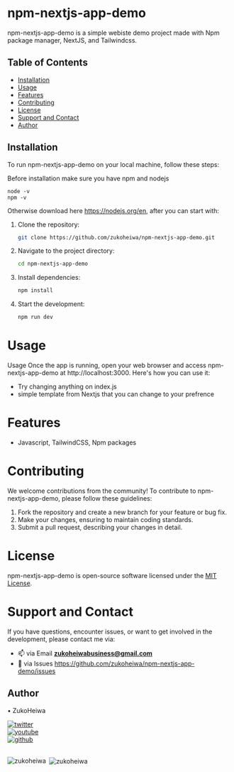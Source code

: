 # npm-nextjs-app-demo

npm-nextjs-app-demo is a simple webiste demo project made with Npm package manager, NextJS, and Tailwindcss.

## Table of Contents

- [Installation](#installation)
- [Usage](#usage)
- [Features](#features)
- [Contributing](#contributing)
- [License](#license)
- [Support and Contact](#support-and-contact)
- [Author](#author)
## Installation

To run npm-nextjs-app-demo on your local machine, follow these steps:

Before installation make sure you have npm and nodejs
```
node -v
npm -v
```

Otherwise download here https://nodejs.org/en, after you can start with:

1. Clone the repository:

    ```bash
   git clone https://github.com/zukoheiwa/npm-nextjs-app-demo.git
    ```
2. Navigate to the project directory:

    ```bash
    cd npm-nextjs-app-demo
    ```
3. Install dependencies:
    ```bash
    npm install
    ```

4. Start the development:
    ```bash
    npm run dev
    ```

# Usage
Usage
Once the app is running, open your web browser and access npm-nextjs-app-demo at http://localhost:3000. Here's how you can use it:

- Try changing anything on index.js
- simple template from Nextjs that you can change to your prefrence

# Features
- Javascript, TailwindCSS, Npm packages

# Contributing
We welcome contributions from the community! To contribute to npm-nextjs-app-demo, please follow these guidelines:
1. Fork the repository and create a new branch for your feature or bug fix.
2. Make your changes, ensuring to maintain coding standards.
3. Submit a pull request, describing your changes in detail.

# License
npm-nextjs-app-demo is open-source software licensed under the [MIT License](https://choosealicense.com/licenses/mit/).

# Support and Contact
If you have questions, encounter issues, or want to get involved in the development, please contact me via:
- 📫 via Email **zukoheiwabusiness@gmail.com**
- 📄 via Issues https://github.com/zukoheiwa/npm-nextjs-app-demo/issues 

## Author
&#8226; ZukoHeiwa

<div>
<a href="https://www.youtube.com/channel/UCt3X0lR50_2yqdj9o3LUpKA" target="blank">
  <img src="https://img.shields.io/badge/@ZukoHeiwa-blue?style=for-the-badge&logo=twitter" alt="twitter" />
</a>
<br>
<a href="https://twitter.com/ZukoHeiwa" target="blank">
  <img src="https://img.shields.io/badge/@ZukoHeiwa-red?style=for-the-badge&logo=youtube" alt="youtube" />
</a>
<br>
<a href="https://github.com/ZukoHeiwa" target="blank">
  <img src="https://img.shields.io/badge/@ZukoHeiwa-black?style=for-the-badge&logo=github" alt="github" />
</a>
</div>
<br>

<p><img align="left" src="https://github-readme-stats.vercel.app/api/top-langs?username=zukoheiwa&show_icons=true&locale=en&layout=compact" alt="zukoheiwa" /></p>

<p>&nbsp;<img align="center" src="https://github-readme-stats.vercel.app/api?username=zukoheiwa&show_icons=true&locale=en" alt="zukoheiwa" /></p>

